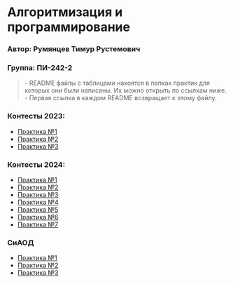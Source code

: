 # Алгоритмизация и программирование  
### Автор:  Румянцев Тимур Рустемович  
### Группа: ПИ-242-2

> \- README файлы с таблицами нахоятся в папках практик для которых они были написаны. Их можно открыть по ссылкам ниже.  
> \- Первая ссылка в каждом README возвращает к этому файлу.

### Контесты 2023:
- [Практика №1](https://github.com/Teru3301/KFU/blob/main/Contests/Contest-2023-09-12/README.md)
- [Практика №2](https://github.com/Teru3301/KFU/blob/main/Contests/Contest-2023-09-19/README.md)
- [Практика №3](https://github.com/Teru3301/KFU/blob/main/Contests/Contest-2023-10-03/README.md)

### Контесты 2024:
- [Практика №1](https://github.com/Teru3301/KFU/blob/main/Contests/Contest-2024-09-11/README.md) 
- [Практика №2](https://github.com/Teru3301/KFU/blob/main/Contests/Contest-2024-09-18/README.md) 
- [Практика №3](https://github.com/Teru3301/KFU/blob/main/Contests/Contest-2024-09-25/README.md)
- [Практика №4](https://github.com/Teru3301/KFU/blob/main/Contests/Contest-2024-10-02/README.md)
- [Практика №5](https://github.com/Teru3301/KFU/blob/main/Contests/Contest-2024-10-09/README.md)
- [Практика №6](https://github.com/Teru3301/KFU/blob/main/Contests/Contest-2024-10-16/README.md)
- [Практика №7](https://github.com/Teru3301/KFU/blob/main/Contests/Contest-2024-10-23/README.md)

### СиАОД
- [Практика №1](https://github.com/Teru3301/KFU/blob/main/SiAOD/pz-01/README.md) 
- [Практика №2](https://github.com/Teru3301/KFU/blob/main/SiAOD/pz-02/README.md) 
- [Практика №3](https://github.com/Teru3301/KFU/blob/main/SiAOD/pz-03/README.md)


